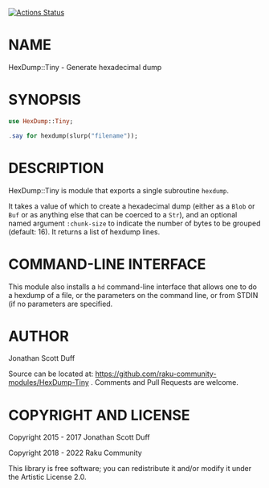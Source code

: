 [![Actions Status](https://github.com/raku-community-modules/HexDump-Tiny/workflows/test/badge.svg)](https://github.com/raku-community-modules/HexDump-Tiny/actions)

NAME
====

HexDump::Tiny - Generate hexadecimal dump

SYNOPSIS
========

```raku
use HexDump::Tiny;

.say for hexdump(slurp("filename"));
```

DESCRIPTION
===========

HexDump::Tiny is module that exports a single subroutine `hexdump`.

It takes a value of which to create a hexadecimal dump (either as a `Blob` or `Buf` or as anything else that can be coerced to a `Str`), and an optional named argument `:chunk-size` to indicate the number of bytes to be grouped (default: 16). It returns a list of hexdump lines.

COMMAND-LINE INTERFACE
======================

This module also installs a `hd` command-line interface that allows one to do a hexdump of a file, or the parameters on the command line, or from STDIN (if no parameters are specified.

AUTHOR
======

Jonathan Scott Duff

Source can be located at: https://github.com/raku-community-modules/HexDump-Tiny . Comments and Pull Requests are welcome.

COPYRIGHT AND LICENSE
=====================

Copyright 2015 - 2017 Jonathan Scott Duff

Copyright 2018 - 2022 Raku Community

This library is free software; you can redistribute it and/or modify it under the Artistic License 2.0.

